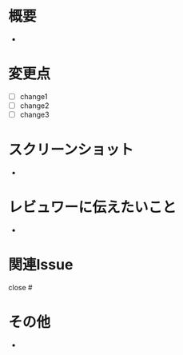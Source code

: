 # 概要

-

# 変更点

- [ ] change1
- [ ] change2
- [ ] change3

# スクリーンショット

-

# レビュワーに伝えたいこと

-

# 関連Issue

close #

# その他

-
